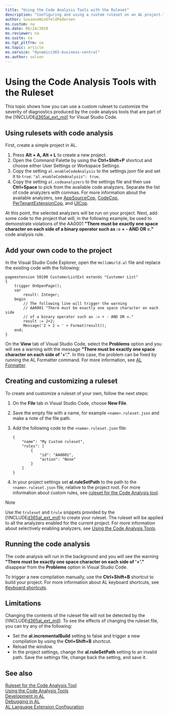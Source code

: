 ```yaml
---
title: "Using the Code Analysis Tools with the Ruleset"
description: "Configuring and using a custom ruleset on an AL project."
author: SusanneWindfeldPedersen
ms.custom: na
ms.date: 06/24/2019
ms.reviewer: na
ms.suite: na
ms.tgt_pltfrm: na
ms.topic: article
ms.service: "dynamics365-business-central"
ms.author: solsen
---
```


# Using the Code Analysis Tools with the Ruleset
This topic shows how you can use a custom ruleset to customize the severity of diagnostics produced by the code analysis tools that are part of the [!INCLUDE[d365al_ext_md](../includes/d365al_ext_md.md)] for Visual Studio Code.

## Using rulesets with code analysis
First, create a simple project in AL. 
1. Press **Alt + A, Alt + L** to create a new project.
2. Open the Command Palette by using the **Ctrl+Shift+P** shortcut and choose either User Settings or Workspace Settings.
3. Copy the setting `al.enableCodeAnalysis` to the settings.json file and set it to `true`: `"al.enableCodeAnalysis": true`.
4. Copy the setting `al.codeanalyzers` to the settings file and then use **Ctrl+Space** to pick from the available code analyzers. Separate the list of code analyzers with commas. For more information about the available analyzers, see [AppSourceCop](analyzers/appsourcecop.md), [CodeCop](analyzers/codecop.md), [PerTenantExtensionCop](analyzers/pertenantextensioncop.md), and [UICop](analyzers/uicop.md).

At this point, the selected analyzers will be run on your project. Next, add some code to the project that will, in the following example, be used to demonstrate violations of the AA0001 **"There must be exactly one space character on each side of a binary operator such as := + - AND OR =."** code analysis rule. 

## Add your own code to the project
In the Visual Studio Code Explorer, open the `HelloWorld.al` file and replace the existing code with the following:

```
pageextension 50100 CustomerListExt extends "Customer List"
{
    trigger OnOpenPage();
    var
        result: Integer;
    begin        
        // The following line will trigger the warning
        // AA0001 "There must be exactly one space character on each side 
        // of a binary operator such as := + - AND OR =." 
        result := 2+2; 
        Message('2 + 2 = ' + Format(result));
    end;
}
```

On the **View** tab of Visual Studio Code, select the **Problems** option and you will see a warning with the message **"There must be exactly one space character on each side of '+'."**. In this case, the problem can be fixed by running the AL Formatter command. For more information, see [AL Formatter](devenv-al-formatter.md).

## Creating and customizing a ruleset
To create and customize a ruleset of your own, follow the next steps:

1. On the **File** tab in Visual Studio Code, choose **New File**.
2. Save the empty file with a name, for example `<name>.ruleset.json` and make a note of the file path.
3. Add the following code to the `<name>.ruleset.json` file:

    ```
    {
        "name": "My Custom ruleset",
        "rules": [
            {                    
                "id": "AA0001",                    
                "action": "None"
            }
        ]
    }
    ```
4. In your project settings set **al.ruleSetPath** to the path to the `<name>.ruleset.json` file, relative to the project root. For more information about custom rules, see [ruleset for the Code Analysis tool](devenv-rule-set-syntax-for-code-analysis-tools.md).

> [!NOTE]
> Use the `truleset` and `trule` snippets provided by the [!INCLUDE[d365al_ext_md](../includes/d365al_ext_md.md)] to create your ruleset. The ruleset will be applied to all the analyzers enabled for the current project. For more information about selectively enabling analyzers, see [Using the Code Analysis Tools](devenv-using-code-analysis-tool.md).

## Running the code analysis
The code analysis will run in the background and you will see the warning **"There must be exactly one space character on each side of '+'."** disappear from the **Problems** option in Visual Studio Code.

To trigger a new compilation manually, use the **Ctrl+Shift+B** shortcut to build your project. For more information about AL keyboard shortcuts, see [Keyboard shortcuts](devenv-keyboard-shortcuts.md).

## Limitations
Changing the contents of the ruleset file will not be detected by the [!INCLUDE[d365al_ext_md](../includes/d365al_ext_md.md)]. To see the effects of changing the ruleset file, you can try any of the following:
- Set the **al.incrementalBuild** setting to false and trigger a new compilation by using the **Ctrl+Shift+B** shortcut.
- Reload the window.
- In the project settings, change the **al.ruleSetPath** setting to an invalid path. Save the settings file, change back the setting, and save it.

## See also
[Ruleset for the Code Analysis Tool](devenv-rule-set-syntax-for-code-analysis-tools.md)    
[Using the Code Analysis Tools](devenv-using-code-analysis-tool.md)  
[Development in AL](devenv-dev-overview.md)  
[Debugging in AL](devenv-debugging.md)  
[AL Language Extension Configuration](devenv-al-extension-configuration.md)  
